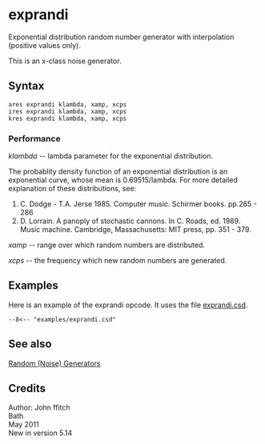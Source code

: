 <!--
id:exprandi
category:Signal Generators:Random (Noise) Generators
-->
# exprandi
Exponential distribution random number generator with interpolation (positive values only).

This is an x-class noise generator.

## Syntax
``` csound-orc
ares exprandi klambda, xamp, xcps
ires exprandi klambda, xamp, xcps
kres exprandi klambda, xamp, xcps
```

### Performance

_klambda_ -- lambda parameter for the exponential distribution.

The probablity density function of an exponential distribution is an exponential curve, whose mean is 0.69515/lambda. For more detailed explanation of these distributions, see:

1.  C. Dodge - T.A. Jerse 1985. Computer music. Schirmer books. pp.265 - 286
2.  D. Lorrain. A panoply of stochastic cannons. In C. Roads, ed. 1989. Music machine. Cambridge, Massachusetts: MIT press, pp. 351 - 379.

_xamp_ -- range over which random numbers are distributed.

_xcps_ -- the frequency which new random numbers are generated.

## Examples

Here is an example of the exprandi opcode. It uses the file [exprandi.csd](../../examples/exprandi.csd).

``` csound-orc title="Example of the exprandi opcode." linenums="1"
--8<-- "examples/exprandi.csd"
```

## See also

[Random (Noise) Generators](../../siggen/random)

## Credits

Author: John ffitch<br>
Bath<br>
May 2011<br>
New in version 5.14<br>
